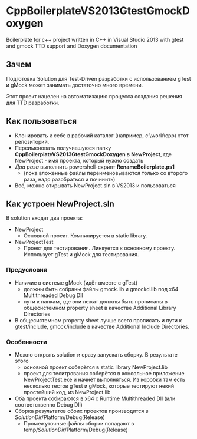 # CppBoilerplateVS2013GtestGmockDoxygen
Boilerplate for c++ project written in C++ in Visual Studio 2013 with gtest and gmock TTD support and Doxygen documentation

## Зачем
Подготовка Solution для Test-Driven разработки с использованием gTest и gMock может занимать достаточно много времени. 

Этот проект нацелен на автоматизацию процесса создания решения для TTD разработки.

## Как пользоваться
* Клонировать к себе в рабочий каталог (например, с:\work\cpp) этот репозиторий.
* Переименовать получившуюся папку **CppBoilerplateVS2013GtestGmockDoxygen** в **NewProject**, где NewProject - имя проекта, который нужно создать 
* *Два раза* выполнить powershell-скрипт **RenameBoilerplate.ps1**
    - (пока вложенные файлы переименовываются только со второго раза, надо разобраться и починить)
* Всё, можно открывать NewProject.sln в VS2013 и пользоваться

## Как устроен NewProject.sln
В solution входят два проекта:
- NewProject
    + Основной проект. Компилируется в static library.
- NewProjectTest
    + Проект для тестирования. Линкуется к основному проекту. Использует gTest и gMock для тестирования.

### Предусловия
* Наличие в системе gMock (идёт вместе с gTest)
    - должны быть собраны файлы gmock.lib и gmockd.lib под x64 Multithreaded Debug Dll
    - пути к папкам, где они лежат должны быть прописаны в общесистемном property sheet в качестве Additional Library Directories
* В общесистемном property sheet лучше всего прописать и пути к gtest/include, gmock/include в качестве Additional Include Directories.

### Особенности
* Можно открыть solution и сразу запускать сборку. В результате этого
    - основной проект соберётся в static library NewProject.lib
    - проект для теситрования соберётся в консольное приложение NewProjectTest.exe и начнёт выполняться. Из коробки там есть несколько тестов gTest и gMock, которые тестируют некий простейший код, из NewProject.lib
* Оба проекта собираются в x64 с Runtime Multithreaded Dll (или соответственно Debug Dll)
* Сборка результатов обоих проектов производится в $SolutionDir/$Platform/Debug(Release)
    - Промежуточные файлы сборки попадают в temp/$SolutionDir/$Platform/Debug(Release)
